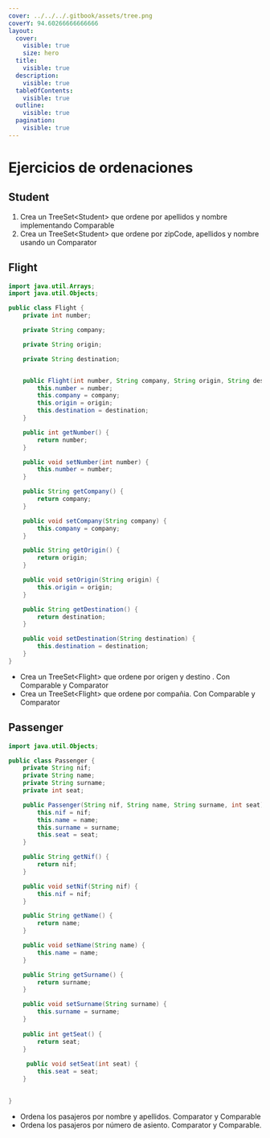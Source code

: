 ```yaml
---
cover: ../../../.gitbook/assets/tree.png
coverY: 94.60266666666666
layout:
  cover:
    visible: true
    size: hero
  title:
    visible: true
  description:
    visible: true
  tableOfContents:
    visible: true
  outline:
    visible: true
  pagination:
    visible: true
---
```


# Ejercicios de ordenaciones

## Student

1. Crea un TreeSet\<Student> que ordene por apellidos y nombre implementando Comparable
2. Crea un TreeSet\<Student> que ordene por zipCode, apellidos y nombre usando un Comparator

## Flight

```java
import java.util.Arrays;
import java.util.Objects;

public class Flight {
    private int number;

    private String company;

    private String origin;

    private String destination;


    public Flight(int number, String company, String origin, String destination) {
        this.number = number;
        this.company = company;
        this.origin = origin;
        this.destination = destination;
    }

    public int getNumber() {
        return number;
    }

    public void setNumber(int number) {
        this.number = number;
    }

    public String getCompany() {
        return company;
    }

    public void setCompany(String company) {
        this.company = company;
    }

    public String getOrigin() {
        return origin;
    }

    public void setOrigin(String origin) {
        this.origin = origin;
    }

    public String getDestination() {
        return destination;
    }

    public void setDestination(String destination) {
        this.destination = destination;
    }
}

```

* Crea un TreeSet\<Flight> que ordene por origen y destino . Con Comparable y Comparator
* Crea un TreeSet\<Flight> que ordene por compañia. Con Comparable y Comparator

## Passenger

```java
import java.util.Objects;

public class Passenger {
    private String nif;
    private String name;
    private String surname;
    private int seat;

    public Passenger(String nif, String name, String surname, int seat) {
        this.nif = nif;
        this.name = name;
        this.surname = surname;
        this.seat = seat;
    }

    public String getNif() {
        return nif;
    }

    public void setNif(String nif) {
        this.nif = nif;
    }

    public String getName() {
        return name;
    }

    public void setName(String name) {
        this.name = name;
    }

    public String getSurname() {
        return surname;
    }

    public void setSurname(String surname) {
        this.surname = surname;
    }
    
    public int getSeat() {
        return seat;
    }
    
     public void setSeat(int seat) {
        this.seat = seat;
    }
    

}
```

* Ordena los pasajeros por nombre y apellidos. Comparator y Comparable
* Ordena los pasajeros por número de asiento.  Comparator y Comparable.
